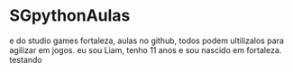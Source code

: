 # SGpythonAulas
e do studio games fortaleza, aulas no github, todos podem ultilizalos para agilizar em jogos.
eu sou Liam, tenho 11 anos e sou nascido em fortaleza.
testando